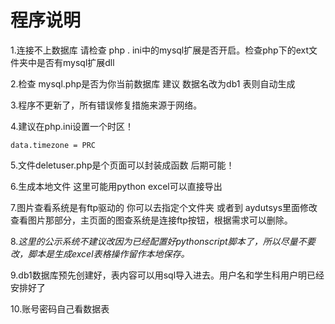 # 程序说明

1.连接不上数据库 请检查 php . ini中的mysql扩展是否开启。检查php下的ext文件夹中是否有mysql扩展dll

2.检查 mysql.php是否为你当前数据库 建议 数据名改为db1 表则自动生成

3.程序不更新了，所有错误修复措施来源于网络。

4.建议在php.ini设置一个时区！

    data.timezone = PRC

5.文件deletuser.php是个页面可以封装成函数 后期可能！

6.生成本地文件 这里可能用python  excel可以直接导出

7.图片查看系统是有ftp驱动的 你可以去指定个文件夹 或者到 aydutsys里面修改查看图片那部分，主页面的图查系统是连接ftp按钮，根据需求可以删除。

8._这里的公示系统不建议改因为已经配置好pythonscript脚本了，所以尽量不要改，脚本是生成excel表格操作留作本地保存。_

9.db1数据库预先创建好，表内容可以用sql导入进去。用户名和学生科用户明已经安排好了

10.账号密码自己看数据表
